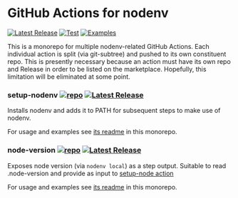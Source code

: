 # GitHub Actions for nodenv

[![Latest Release](https://img.shields.io/github/v/release/nodenv/actions?logo=github&sort=semver)](https://github.com/nodenv/actions/releases/latest)
[![Test](https://img.shields.io/github/workflow/status/nodenv/actions/Test?label=tests&logo=github)](https://github.com/nodenv/actions/actions?query=workflow%3ATest)
[![Examples](https://img.shields.io/github/workflow/status/nodenv/actions/Examples?color=orange&label=examples&logo=github)](https://github.com/nodenv/actions/actions?query=workflow%3AExamples)

This is a monorepo for multiple nodenv-related GitHub Actions.
Each individual action is split (via git-subtree) and pushed to its own constituent repo.
This is presently necessary because an action must have its own repo and Release in order to be listed on the marketplace.
Hopefully, this limitation will be eliminated at some point.

### setup-nodenv [![repo](https://img.shields.io/badge/---?label=repo&style=social&logo=github)](https://github.com/nodenv/actions-setup-nodenv) [![Latest Release](https://img.shields.io/github/v/release/nodenv/actions-setup-nodenv?logo=github&sort=semver)](https://github.com/nodenv/actions-setup-nodenv/releases/latest)

Installs nodenv and adds it to PATH for subsequent steps to make use of nodenv.
    
For usage and examples see [its readme](setup-nodenv) in this monorepo.

### node-version [![repo](https://img.shields.io/badge/---?label=repo&style=social&logo=github)](https://github.com/nodenv/actions-node-version) [![Latest Release](https://img.shields.io/github/v/release/nodenv/actions-node-version?logo=github&sort=semver)](https://github.com/nodenv/actions-node-version/releases/latest)

Exposes node version (via `nodenv local`) as a step output. Suitable to read .node-version and provide as input to [setup-node action](https://github.com/actions/setup-node)
    
For usage and examples see [its readme](node-version) in this monorepo.
